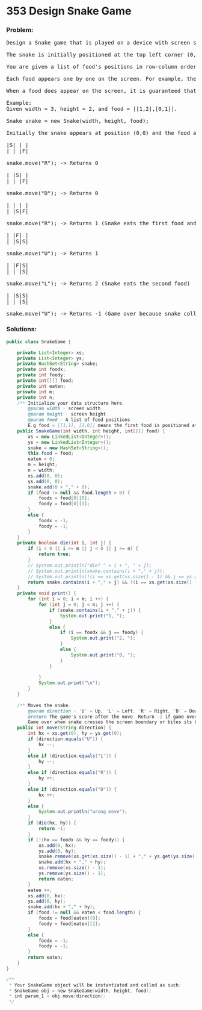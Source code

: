 # 353 Design Snake Game

### Problem:

<pre>
Design a Snake game that is played on a device with screen size = width x height. Play the game online if you are not familiar with the game.

The snake is initially positioned at the top left corner (0,0) with length = 1 unit.

You are given a list of food's positions in row-column order. When a snake eats the food, its length and the game's score both increase by 1.

Each food appears one by one on the screen. For example, the second food will not appear until the first food was eaten by the snake.

When a food does appear on the screen, it is guaranteed that it will not appear on a block occupied by the snake.

Example:
Given width = 3, height = 2, and food = [[1,2],[0,1]].

Snake snake = new Snake(width, height, food);

Initially the snake appears at position (0,0) and the food at (1,2).

|S| | |
| | |F|

snake.move("R"); -> Returns 0

| |S| |
| | |F|

snake.move("D"); -> Returns 0

| | | |
| |S|F|

snake.move("R"); -> Returns 1 (Snake eats the first food and right after that, the second food appears at (0,1) )

| |F| |
| |S|S|

snake.move("U"); -> Returns 1

| |F|S|
| | |S|

snake.move("L"); -> Returns 2 (Snake eats the second food)

| |S|S|
| | |S|

snake.move("U"); -> Returns -1 (Game over because snake collides with border)
</pre>

### Solutions:

```java
public class SnakeGame {

    private List<Integer> xs;
    private List<Integer> ys;
    private HashSet<String> snake;
    private int foodx;
    private int foody;
    private int[][] food;
    private int eaten;
    private int m;
    private int n;
    /** Initialize your data structure here.
        @param width - screen width
        @param height - screen height 
        @param food - A list of food positions
        E.g food = [[1,1], [1,0]] means the first food is positioned at [1,1], the second is at [1,0]. */
    public SnakeGame(int width, int height, int[][] food) {
        xs = new LinkedList<Integer>();
        ys = new LinkedList<Integer>();
        snake = new HashSet<String>();
        this.food = food;
        eaten = 0;
        m = height;
        n = width;
        xs.add(0, 0);
        ys.add(0, 0);
        snake.add(0 + "," + 0);
        if (food != null && food.length > 0) {
            foodx = food[0][0];
            foody = food[0][1];
        }
        else {
            foodx = -1;
            foody = -1;
        }
    }
    private boolean die(int i, int j) {
        if (i < 0 || i >= m || j < 0 || j >= n) {
            return true;
        }
        // System.out.println("die? " + i + ", " + j);
        // System.out.println(snake.contains(i + "," + j));
        // System.out.println(!(i == xs.get(xs.size() - 1) && j == ys.get(ys.size() - 1)));
        return snake.contains(i + "," + j) && !(i == xs.get(xs.size() - 1) && j == ys.get(ys.size() - 1));
    }
    private void print() {
        for (int i = 0; i < m; i ++) {
            for (int j = 0; j < n; j ++) {
                if (snake.contains(i + "," + j)) {
                    System.out.print("1, ");
                }
                else {
                    if (i == foodx && j == foody) {
                        System.out.print("2, ");
                    }
                    else {
                        System.out.print("0, ");
                    }
                }
                
            }
            System.out.print("\n");
        }
    }
    
    /** Moves the snake.
        @param direction - 'U' = Up, 'L' = Left, 'R' = Right, 'D' = Down 
        @return The game's score after the move. Return -1 if game over. 
        Game over when snake crosses the screen boundary or bites its body. */
    public int move(String direction) {
        int hx = xs.get(0), hy = ys.get(0);
        if (direction.equals("U")) {
            hx --;
        }
        else if (direction.equals("L")) {
            hy --;
        }
        else if (direction.equals("R")) {
            hy ++;
        }
        else if (direction.equals("D")) {
            hx ++;
        }
        else {
            System.out.println("wrong move");
        }
        if (die(hx, hy)) {
            return -1;
        }
        if (!(hx == foodx && hy == foody)) {
            xs.add(0, hx);
            ys.add(0, hy);
            snake.remove(xs.get(xs.size() - 1) + "," + ys.get(ys.size() - 1));
            snake.add(hx + "," + hy);
            xs.remove(xs.size() - 1);
            ys.remove(ys.size() - 1);
            return eaten;
        }
        eaten ++;
        xs.add(0, hx);
        ys.add(0, hy);
        snake.add(hx + "," + hy);
        if (food != null && eaten < food.length) {
            foodx = food[eaten][0];
            foody = food[eaten][1];
        }
        else {
            foodx = -1;
            foody = -1;
        }
        return eaten;
    }
}

/**
 * Your SnakeGame object will be instantiated and called as such:
 * SnakeGame obj = new SnakeGame(width, height, food);
 * int param_1 = obj.move(direction);
 */
```